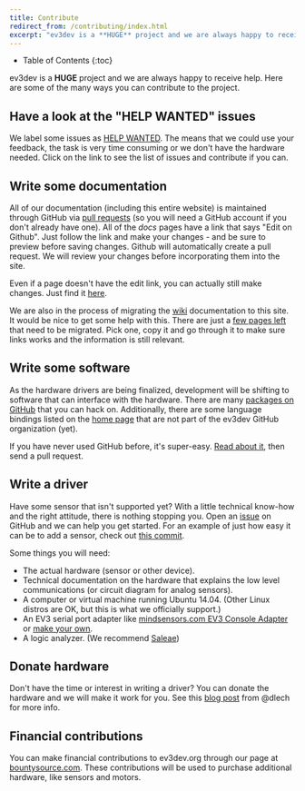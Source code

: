 ```yaml
---
title: Contribute
redirect_from: /contributing/index.html
excerpt: "ev3dev is a **HUGE** project and we are always happy to receive help. Here are some of the many ways you can contribute to the project."
---
```


* Table of Contents
{:toc}

ev3dev is a **HUGE** project and we are always happy to receive help.
Here are some of the many ways you can contribute to the project.

## Have a look at the "HELP WANTED" issues

We label some issues as [HELP WANTED](https://github.com/ev3dev/ev3dev/labels/HELP%20WANTED).
The means that we could use your feedback, the task is very time consuming or we don't have
the hardware needed. Click on the link to see the list of issues and contribute if you can.

## Write some documentation

All of our documentation (including this entire website) is maintained through
GitHub via [pull requests] (so you will need a GitHub account if you don't
already have one). All of the *docs* pages have a link that says "Edit on
Github". Just follow the link and make your changes - and be sure to preview
before saving changes. Github will automatically create a pull request. We will
review your changes before incorporating them into the site.

Even if a page doesn't have the edit link, you can actually still make changes.
Just find it [here][this-website].

We are also in the process of migrating the [wiki] documentation to this site.
It would be nice to get some help with this. There are just a [few pages left](https://github.com/ev3dev/ev3dev/issues/153#issuecomment-93602107)
that need to be migrated. Pick one, copy it and go through it to make sure
links works and the information is still relevant.

## Write some software

As the hardware drivers are being finalized, development will be shifting to
software that can interface with the hardware. There are many [packages on
GitHub][ev3dev-github-org] that you can hack on. Additionally, there are some
language bindings listed on the [home page](/) that are not part of the ev3dev
GitHub organization (yet).

If you have never used GitHub before, it's super-easy. [Read about it][GitHub Help],
then send a pull request.

## Write a driver

Have some sensor that isn't supported yet? With a little technical know-how
and the right attitude, there is nothing stopping you. Open an [issue] on
GitHub and we can help you get started. For an example of just how easy it
can be to add a sensor, check out [this commit][ms-angle-sensor-commit].

Some things you will need:

* The actual hardware (sensor or other device).
* Technical documentation on the hardware that explains the low level
  communications (or circuit diagram for analog sensors).
* A computer or virtual machine running Ubuntu 14.04. (Other Linux distros are
  OK, but this is what we officially support.)
* An EV3 serial port adapter like [mindsensors.com EV3 Console Adapter] or
  [make your own][ev3-creating-a-console-cable].
* A logic analyzer. (We recommend [Saleae])


## Donate hardware

Don't have the time or interest in writing a driver? You can donate the
hardware and we will make it work for you. See this
[blog post][will-work-for-sensors] from @dlech for more info.

## Financial contributions

You can make financial contributions to ev3dev.org through our page at [bountysource.com].
These contributions will be used to purchase additional hardware, like sensors and motors.

[pull requests]: https://help.github.com/articles/using-pull-requests
[wiki]: https://github.com/ev3dev/ev3dev/wiki
[contribute-to-wiki]: https://github.com/ev3dev/ev3dev/wiki/How-to-Contribute-to-This-Wiki
[this-website]: https://github.com/ev3dev/ev3dev.github.io
[GitHub Help]: https://help.github.com/
[mindsensors.com EV3 Console Adapter]: http://mindsensors.com/index.php?module=pagemaster&PAGE_user_op=view_page&PAGE_id=189&MMN_position=39:39
[issue]: https://github.com/ev3dev/ev3dev/issues
[ms-angle-sensor-commit]: https://github.com/ev3dev/ev3dev-kernel/commit/0bb5e72135f8abf789db5d061a78a26f6281ed2f
[ev3-creating-a-console-cable]: http://botbench.com/blog/2013/08/15/ev3-creating-console-cable
[will-work-for-sensors]: http://lechnology.com/2014/08/will-work-for-sensors
[ev3dev-github-org]: https://github.com/ev3dev
[bountysource.com]: https://www.bountysource.com/teams/ev3dev
[Saleae]: https://www.saleae.com/
